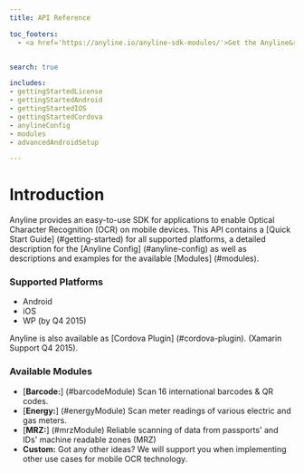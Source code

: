```yaml
---
title: API Reference

toc_footers:
  - <a href='https://anyline.io/anyline-sdk-modules/'>Get the Anyline&reg SDK</a>


search: true

includes:
- gettingStartedLicense
- gettingStartedAndroid
- gettingStartedIOS
- gettingStartedCordova
- anylineConfig
- modules
- advancedAndroidSetup

---
```


<!-- Content is split up in multiple files listed above, which can be found in the includes directory -->

# Introduction

Anyline provides an easy-to-use SDK for applications to enable Optical Character Recognition (OCR) on mobile devices.
This API contains a [Quick Start Guide] (#getting-started) for all supported platforms, a detailed description for the [Anyline Config] (#anyline-config) as well as descriptions and examples for the available [Modules] (#modules).<br/>


### Supported Platforms
- Android
- iOS
- WP (by Q4 2015)

Anyline is also available as [Cordova Plugin] (#cordova-plugin).
(Xamarin Support Q4 2015).

### Available Modules
- [**Barcode:**] (#barcodeModule)  Scan 16 international barcodes & QR codes.
- [**Energy:**] (#energyModule) Scan meter readings of various electric and gas meters.
- [**MRZ:**] (#mrzModule)  Reliable scanning of data from passports' and IDs' machine readable zones (MRZ)
- **Custom:** Got any other ideas? We will support you when implementing other use cases for mobile OCR technology.
